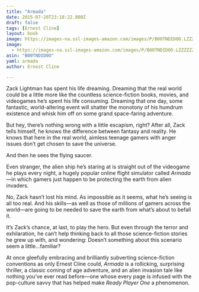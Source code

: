 ```yaml
---
title: "Armada"
date: 2015-07-20T23:18:22.000Z
draft: false
tags: [Ernest Cline]
layout: book
image: https://images-na.ssl-images-amazon.com/images/P/B00TNDID0O.LZZZZZZZ.jpg
image: 
  - https://images-na.ssl-images-amazon.com/images/P/B00TNDID0O.LZZZZZZZ.jpg
asin: "B00TNDID0O"
yaml: armada
author: Ernest Cline

---
```


Zack Lightman has spent his life dreaming. Dreaming that the real world could be a little more like the countless science-fiction books, movies, and videogames he’s spent his life consuming. Dreaming that one day, some fantastic, world-altering event will shatter the monotony of his humdrum existence and whisk him off on some grand space-faring adventure.  
  
But hey, there’s nothing wrong with a little escapism, right? After all, Zack tells himself, he knows the difference between fantasy and reality. He knows that here in the real world, aimless teenage gamers with anger issues don’t get chosen to save the universe.  
  
And then he sees the flying saucer.  
  
Even stranger, the alien ship he’s staring at is straight out of the videogame he plays every night, a hugely popular online flight simulator called *Armada*—in which gamers just happen to be protecting the earth from alien invaders.   
  
No, Zack hasn’t lost his mind. As impossible as it seems, what he’s seeing is all too real. And his skills—as well as those of millions of gamers across the world—are going to be needed to save the earth from what’s about to befall it.  
  
It’s Zack’s chance, at last, to play the hero. But even through the terror and exhilaration, he can’t help thinking back to all those science-fiction stories he grew up with, and wondering: Doesn’t something about this scenario seem a little…familiar?  
  
At once gleefully embracing and brilliantly subverting science-fiction conventions as only Ernest Cline could, *Armada* is a rollicking, surprising thriller, a classic coming of age adventure, and an alien invasion tale like nothing you’ve ever read before—one whose every page is infused with the pop-culture savvy that has helped make *Ready Player One* a phenomenon.